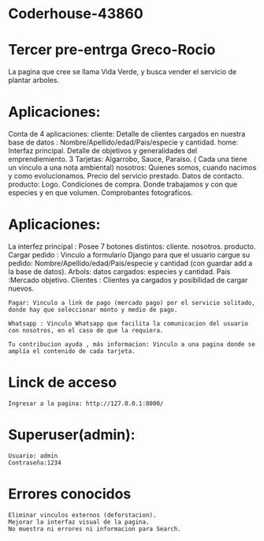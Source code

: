 # Coderhouse-43860
# Tercer pre-entrga Greco-Rocio

La pagina que cree se llama Vida Verde, y busca vender el servicio de plantar arboles.
# Aplicaciones:
Conta de 4 aplicaciones:
    cliente:
        Detalle de clientes cargados en nuestra base de datos : Nombre/Apellido/edad/Pais/especie y cantidad.
    home:
        Interfaz principal. 
        Detalle de objetivos y generalidades del emprendiemiento.
        3 Tarjetas: Algarrobo, Sauce, Paraíso. ( Cada una tiene un vinculo a una nota ambiental)
    nosotros:
        Quienes somos, cuando nacimos y como evolucionamos.
        Precio del servicio prestado.
        Datos de contacto.
    producto:
        Logo.
        Condiciones de compra.
        Donde trabajamos y con que especies y en que volumen.
        Comprobantes fotograficos.
# Aplicaciones:
La interfez principal : Posee 7 botones distintos:
    cliente.
    nosotros.
    producto.
    Cargar pedido : Vinculo a formulario Django para que el usuario cargue su pedido: Nombre/Apellido/edad/Pais/especie y cantidad (con guardar add a la base de datos).
                Arbols: datos cargados: especies y cantidad.
                Pais :Mercado objetivo.
                Clientes : Clientes ya cargados y posibilidad de cargar nuevos.

    Pagar: Vinculo a link de pago (mercado pago) por el servicio solitado, donde hay que seleccionar monto y medio de pago.

    Whatsapp : Vinculo Whatsapp que facilita la comunicacion del usuario con nosotros, en el caso de que la requiera.

    Tu contribucion ayuda , más informacion: Vinculo a una pagina donde se amplía el contenido de cada tarjeta.


# Linck de acceso
    Ingresar a la pagina: http://127.0.0.1:8000/
# Superuser(admin):
    Usuario: admin
    Contraseña:1234
# Errores conocidos
    Eliminar vinculos externos (deforstacion).
    Mejorar la interfaz visual de la pagina.
    No muestra ni errores ni informacion para Search.





